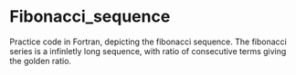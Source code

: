 # Fibonacci_sequence
Practice code in  Fortran, depicting the fibonacci sequence.
The fibonacci series is a infinletly long sequence, with ratio of consecutive terms giving the golden ratio.
